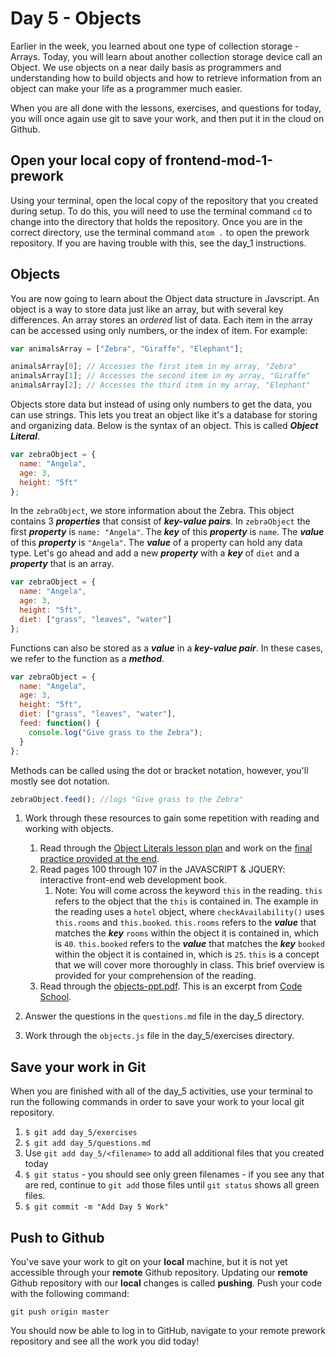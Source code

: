 # Day 5 - Objects

Earlier in the week, you learned about one type of collection storage - Arrays.  Today, you will learn about another collection storage device call an Object. We use objects on a near daily basis as programmers and understanding how to build objects and how to retrieve information from an object can make your life as a programmer much easier.

When you are all done with the lessons, exercises, and questions for today, you will once again use git to save your work, and then put it in the cloud on Github.

## Open your local copy of frontend-mod-1-prework

Using your terminal, open the local copy of the repository that you created during setup.  To do this, you will need to use the terminal command `cd` to change into the directory that holds the repository. Once you are in the correct directory, use the terminal command `atom .` to open the prework repository. If you are having trouble with this, see the day_1 instructions.

## Objects

You are now going to learn about the Object data structure in Javscript. An object is a way to store data just like an array, but with several key differences. An array stores an *ordered* list of data. Each item in the array can be accessed using only numbers, or the index of item. For example:

```javascript
var animalsArray = ["Zebra", "Giraffe", "Elephant"];

animalsArray[0]; // Accesses the first item in my array, "Zebra"
animalsArray[1]; // Accesses the second item in my array, "Giraffe"
animalsArray[2]; // Accesses the third item in my array, "Elephant"
```

Objects store data but instead of using only numbers to get the data, you can use strings. This lets you treat an object like it's a database for storing and organizing data. Below is the syntax of an object. This is called **_Object Literal_**.

```javascript
var zebraObject = {
  name: "Angela",
  age: 3,
  height: "5ft"
};
```

In the `zebraObject`, we store information about the Zebra. This object contains 3 **_properties_** that consist of **_key-value pairs_**. In `zebraObject` the first **_property_** is `name: "Angela"`. The **_key_** of this **_property_** is `name`. The **_value_** of this **_property_** is `"Angela"`. The **_value_** of a property can hold any data type. Let's go ahead and add a new **_property_** with a **_key_** of `diet` and a **_property_** that is an array.

```javascript
var zebraObject = {
  name: "Angela",
  age: 3,
  height: "5ft",
  diet: ["grass", "leaves", "water"]
};
```

Functions can also be stored as a **_value_** in a **_key-value pair_**. In these cases, we refer to the function as a **_method_**.

```javascript
var zebraObject = {
  name: "Angela",
  age: 3,
  height: "5ft",
  diet: ["grass", "leaves", "water"],
  feed: function() {
    console.log("Give grass to the Zebra");
  }
};
```

Methods can be called using the dot or bracket notation, however, you'll mostly see dot notation.

```javascript
zebraObject.feed(); //logs "Give grass to the Zebra"
```

1. Work through these resources to gain some repetition with reading and working with objects.
    1. Read through the [Object Literals lesson plan](https://frontend.turing.io/lessons/module-1/js-object-literals.html) and work on the [final practice provided at the end](https://repl.it/@ameseee/Partner-Practice).
    1. Read pages 100 through 107 in the JAVASCRIPT & JQUERY: interactive front-end web development book.
        1. Note: You will come across the keyword `this` in the reading. `this` refers to the object that the `this` is contained in. The example in the reading uses a `hotel` object, where `checkAvailability()` uses `this.rooms` and `this.booked`. `this.rooms` refers to the **_value_** that matches the **_key_** `rooms` within the object it is contained in, which is `40`. `this.booked` refers to the **_value_** that matches the **_key_** `booked` within the object it is contained in, which is `25`. `this` is a concept that we will cover more thoroughly in class. This brief overview is provided for your comprehension of the reading.
    1. Read through the [objects-ppt.pdf](objects-ppt.pdf). This is an excerpt from [Code School](https://www.pluralsight.com/courses/code-school-javascript-road-trip-part-1).

1. Answer the questions in the `questions.md` file in the day_5 directory.

1. Work through the `objects.js` file in the day_5/exercises directory.

## Save your work in Git

When you are finished with all of the day_5 activities, use your terminal to run the following commands in order to save your work to your local git repository.

1. `$ git add day_5/exercises`
1. `$ git add day_5/questions.md`
1. Use `git add day_5/<filename>` to add all additional files that you created today
1. `$ git status` - you should see only green filenames - if you see any that are red, continue to `git add` those files until `git status` shows all green files.
1. `$ git commit -m "Add Day 5 Work"`

## Push to Github

You've save your work to git on your **local** machine, but it is not yet accessible through your **remote** Github repository. Updating our **remote** Github repository with our **local** changes is called **pushing**. Push your code with the following command:

```
git push origin master
```

You should now be able to log in to GitHub, navigate to your remote prework repository and see all the work you did today!

